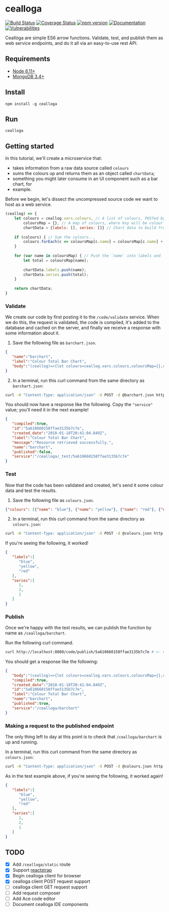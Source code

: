 # cealloga
[![Build Status](https://travis-ci.org/ancamcheachta/cealloga.svg?branch=master)](https://travis-ci.org/ancamcheachta/cealloga)
[![Coverage Status](https://coveralls.io/repos/ancamcheachta/cealloga/badge.svg)](https://coveralls.io/r/ancamcheachta/cealloga)
[![npm version](https://badge.fury.io/js/cealloga.svg)](https://badge.fury.io/js/cealloga)
[![Documentation](https://doc.esdoc.org/github.com/ancamcheachta/cealloga/badge.svg)](https://doc.esdoc.org/github.com/ancamcheachta/cealloga)
[![Vulnerabilities](https://snyk.io/test/github/ancamcheachta/cealloga/badge.svg)](https://snyk.io/test/github/ancamcheachta/cealloga)

Ceallóga are simple ES6 arrow functions. Validate, test, and publish them as web
service endpoints, and do it all via an easy-to-use rest API.

## Requirements
* [Node 6.11+](https://nodejs.org/en/download/)
* [MongoDB 3.4+](https://docs.mongodb.com/manual/installation/)

## Install
`npm install -g cealloga`

## Run
`cealloga`

## Getting started
In this tutorial, we'll create a microservice that:
* takes information from a raw data source called `colours`
* sums the colours up and returns them as an object called `chartData`;
* something you might later consume in an UI component such as a bar chart, for
* example.

Before we begin, let's dissect the uncompressed source code we want to host as a
web service.
```javascript
(ceallog) => {
    let colours = ceallog.vars.colours, // A list of colours, POSTed by the user in the request body.
        coloursMap = {}, // A map of colours, where key will be colour name ('yellow') and value a total (`2`).
        chartData = {labels: [], series: []} // Chart data to build from incoming colours
    
    if (colours) { // Sum the colours...
        colours.forEach(c => coloursMap[c.name] = coloursMap[c.name] + 1 || 1);
    }
    
    for (var name in coloursMap) { // Push the `name` into labels and `total` into series in the same order.
        let total = coloursMap[name];
        
        chartData.labels.push(name);
        chartData.series.push(total);
    }
    
    return chartData;
}
```

### Validate
We create our code by first posting it to the `/code/validate` service. When we
do this, the request is validated, the code is compiled, it's added to the
database and cached on the server, and finally we receive a response with some
information about it.

1. Save the following file as `barchart.json`.
```json
{
   "name":"barchart",
   "label":"Colour Total Bar Chart",
   "body":"(ceallog)=>{let colours=ceallog.vars.colours,coloursMap={},chartData={labels:[],series:[]};if(colours){colours.forEach(c=>coloursMap[c.name]=coloursMap[c.name]+1||1)}for(var name in coloursMap){let total=coloursMap[name];chartData.labels.push(name);chartData.series.push(total)}return chartData;}"
}
```
2. In a terminal, run this curl command from the same directory as `barchart.json`:
```bash
curl -H "Content-Type: application/json" -X POST -d @barchart.json http://localhost:8080/code/validate
```

You should now have a response like the following. Copy the `"service"` value;
you'll need it in the next example!
```json
{
   "compiled":true,
   "id":"5a610660158ffae3135b7c7e",
   "created_date":"2018-01-18T20:41:04.849Z",
   "label":"Colour Total Bar Chart",
   "message":"Resource retrieved successfully.",
   "name":"barchart",
   "published":false,
   "service":"/cealloga/_test/5a610660158ffae3135b7c7e"
}
```

### Test
Now that the code has been validated and created, let's send it some colour data
and test the results.

1. Save the following file as `colours.json`.
```json
{"colours": [{"name": "blue"}, {"name": "yellow"}, {"name": "red"}, {"name": "yellow"}]}
```
2. In a terminal, run this curl command from the same directory as `colours.json`:
```bash
curl -H "Content-Type: application/json" -X POST -d @colours.json http://localhost:8080/cealloga/_test/5a610660158ffae3135b7c7e # <- replace with your _test endpoint from the validate example
```

If you're seeing the following, it worked!
```json
{
   "labels":[
      "blue",
      "yellow",
      "red"
   ],
   "series":[
      1,
      2,
      1
   ]
}
```

### Publish
Once we're happy with the test results, we can publish the function by name as
`/cealloga/barchart`.

Run the following curl command.
```bash
curl http://localhost:8080/code/publish/5a610660158ffae3135b7c7e # <- replace with the id from the validate example 
```

You should get a response like the following:
```json
{
   "body":"(ceallog)=>{let colours=ceallog.vars.colours,coloursMap={},chartData={labels:[],series:[]};if(colours){colours.forEach(c=>coloursMap[c.name]=coloursMap[c.name]+1||1)}for(var name in coloursMap){let total=coloursMap[name];chartData.labels.push(name);chartData.series.push(total)}return chartData;}",
   "compiled":true,
   "created_date":"2018-01-18T20:41:04.849Z",
   "id":"5a610660158ffae3135b7c7e",
   "label":"Colour Total Bar Chart",
   "name":"barchart",
   "published":true,
   "service":"/cealloga/barchart"
}
```

### Making a request to the published endpoint
The only thing left to day at this point is to check that `/cealloga/barchart`
is up and running.

In a terminal, run this curl command from the same directory as `colours.json`:
```bash
curl -H "Content-Type: application/json" -X POST -d @colours.json http://localhost:8080/cealloga/barchart
```

As in the test example above, if you're seeing the following, it worked again!
```json
{
   "labels":[
      "blue",
      "yellow",
      "red"
   ],
   "series":[
      1,
      2,
      1
   ]
}
```

## TODO
* [x] Add `/cealloga/static` route
* [x] Support [reactstrap](https://github.com/reactstrap/reactstrap)
* [x] Begin cealloga client for browser
* [x] cealloga client POST request support
* [ ] cealloga client GET request support
* [ ] Add request composer
* [ ] Add Ace code editor
* [ ] Document cealloga IDE components